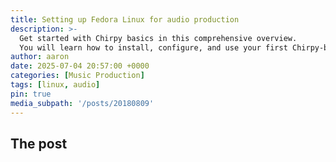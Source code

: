 ```yaml
---
title: Setting up Fedora Linux for audio production
description: >-
  Get started with Chirpy basics in this comprehensive overview.
  You will learn how to install, configure, and use your first Chirpy-based website, as well as deploy it to a web server.
author: aaron
date: 2025-07-04 20:57:00 +0000
categories: [Music Production]
tags: [linux, audio]
pin: true
media_subpath: '/posts/20180809'
---
```


## The post